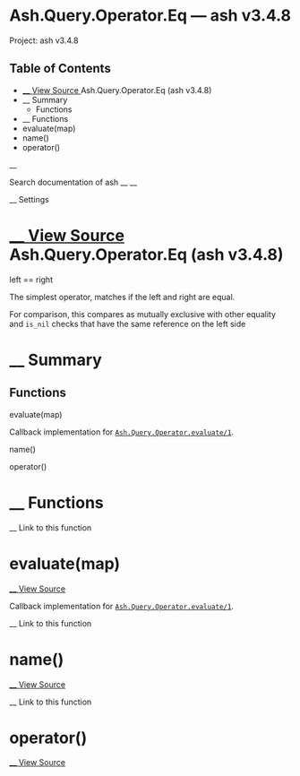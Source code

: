 # Ash.Query.Operator.Eq — ash v3.4.8

Project: ash v3.4.8

## Table of Contents

- [ __ View Source ](external_link) Ash.Query.Operator.Eq (ash v3.4.8)
- __ Summary
  - Functions
- __ Functions
- evaluate(map)
- name()
- operator()

__

Search documentation of ash __ __

__ Settings

#  [ __ View Source ](external_link) Ash.Query.Operator.Eq (ash v3.4.8)

left == right

The simplest operator, matches if the left and right are equal.

For comparison, this compares as mutually exclusive with other equality and `is_nil` checks that have the same reference on the left side

#  __ Summary

##  Functions

evaluate(map)

Callback implementation for [`Ash.Query.Operator.evaluate/1`](external_link).

name()

operator()

#  __ Functions

__ Link to this function

# evaluate(map)

[ __ View Source ](external_link)

Callback implementation for [`Ash.Query.Operator.evaluate/1`](external_link).

__ Link to this function

# name()

[ __ View Source ](external_link)

__ Link to this function

# operator()

[ __ View Source ](external_link)
